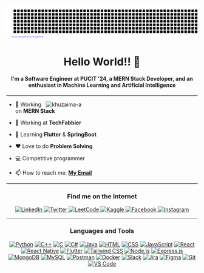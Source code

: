 ![gitartwork](gitartwork.svg)

<div 2 align="center">
<h1>Hello World!! 👋</h1>
<h4>I'm a Software Engineer at PUCIT '24, a MERN Stack Developer, and an enthusiast in Machine Learning and Artificial Intelligence</h4>
</div>

---

<p><img align="right" width="400px" src="https://github-readme-stats.vercel.app/api/top-langs?username=khuzaima-a&show_icons=true&locale=en&layout=compact" alt="khuzaima-a" /></p>

- 🔭 Working on **MERN Stack**

- 🏢 Working at **TechFabbier**

- 🌱 Learning **Flutter** & **SpringBoot**

- ❤️ Love to do **Problem Solving**

- 💻 Competitive programmer

- 📫 How to reach me: **[My Email](mailto:khuzi1act@gmail.com)**
  
---

<div align="center">
<h3 align="center">Find me on the Internet</h3>
<a href="https://linkedin.com/in/khuzaimaa" target="_blank">
    <img src="https://img.shields.io/badge/LinkedIn-0077B5?style=flat&logo=linkedin&logoColor=white" alt="LinkedIn">
</a>

<a href="https://twitter.com/khuzaimaax" target="_blank">
    <img src="https://img.shields.io/badge/Twitter-1DA1F2?style=flat&logo=twitter&logoColor=white" alt="Twitter">
</a>

<a href="https://www.leetcode.com/khuzaimaax" target="_blank">
    <img src="https://img.shields.io/badge/LeetCode-FFA116?style=flat&logo=leetcode&logoColor=white" alt="LeetCode">
</a>

<a href="https://kaggle.com/khuzaimaa" target="_blank">
    <img src="https://img.shields.io/badge/Kaggle-20BEFF?style=flat&logo=kaggle&logoColor=white" alt="Kaggle">
</a>

<a href="https://fb.com/khuzaimaax" target="_blank">
    <img src="https://img.shields.io/badge/Facebook-1877F2?style=flat&logo=facebook&logoColor=white" alt="Facebook">
</a>

<a href="https://instagram.com/ch.khuzaimaa" target="_blank">
    <img src="https://img.shields.io/badge/Instagram-E4405F?style=flat&logo=instagram&logoColor=white" alt="Instagram">
</a>
</div>

---

<div align="center">
  <h3>Languages and Tools</h3>
    <a href="#"><img src="https://img.shields.io/badge/Python-3776AB?style=flat&logo=python&logoColor=white" alt="Python"></a>
    <a href="#"><img src="https://img.shields.io/badge/C++-00599C?style=flat&logo=c%2B%2B&logoColor=white" alt="C++"></a>
    <a href="#"><img src="https://img.shields.io/badge/C-A8B9CC?style=flat&logo=c&logoColor=white" alt="C"></a>
    <a href="#"><img src="https://img.shields.io/badge/C%23-239120?style=flat&logo=c-sharp&logoColor=white" alt="C#"></a>
    <a href="#"><img src="https://img.shields.io/badge/Java-007396?style=flat&logo=java&logoColor=white" alt="Java"></a>
    <a href="#"><img src="https://img.shields.io/badge/HTML-E34F26?style=flat&logo=html5&logoColor=white" alt="HTML"></a>
    <a href="#"><img src="https://img.shields.io/badge/CSS-1572B6?style=flat&logo=css3&logoColor=white" alt="CSS"></a>
    <a href="#"><img src="https://img.shields.io/badge/JavaScript-F7DF1E?style=flat&logo=javascript&logoColor=black" alt="JavaScript"></a>
    <a href="#"><img src="https://img.shields.io/badge/React-61DAFB?style=flat&logo=react&logoColor=white" alt="React"></a>
    <a href="#"><img src="https://img.shields.io/badge/React_Native-61DAFB?style=flat&logo=react&logoColor=white" alt="React Native"></a>
    <a href="#"><img src="https://img.shields.io/badge/Flutter-02569B?style=flat&logo=flutter&logoColor=white" alt="Flutter"></a>
    <a href="#"><img src="https://img.shields.io/badge/Tailwind_CSS-38B2AC?style=flat&logo=tailwind-css&logoColor=white" alt="Tailwind CSS"></a>
    <a href="#"><img src="https://img.shields.io/badge/Node.js-339933?style=flat&logo=node.js&logoColor=white" alt="Node.js"></a>
    <a href="#"><img src="https://img.shields.io/badge/Express.js-000000?style=flat&logo=express&logoColor=white" alt="Express.js"></a>
    <a href="#"><img src="https://img.shields.io/badge/MongoDB-47A248?style=flat&logo=mongodb&logoColor=white" alt="MongoDB"></a>
    <a href="#"><img src="https://img.shields.io/badge/MySQL-4479A1?style=flat&logo=mysql&logoColor=white" alt="MySQL"></a>
    <a href="#"><img src="https://img.shields.io/badge/Postman-FF6C37?style=flat&logo=postman&logoColor=white" alt="Postman"></a>
    <a href="#"><img src="https://img.shields.io/badge/Docker-2496ED?style=flat&logo=docker&logoColor=white" alt="Docker"></a>
    <a href="#"><img src="https://img.shields.io/badge/Slack-4A154B?style=flat&logo=slack&logoColor=white" alt="Slack"></a>
    <a href="#"><img src="https://img.shields.io/badge/Jira-0052CC?style=flat&logo=jira&logoColor=white" alt="Jira"></a>
    <a href="#"><img src="https://img.shields.io/badge/Figma-F24E1E?style=flat&logo=figma&logoColor=white" alt="Figma"></a>
    <a href="#"><img src="https://img.shields.io/badge/Git-F05032?style=flat&logo=git&logoColor=white" alt="Git"></a>
    <a href="#"><img src="https://img.shields.io/badge/VS_Code-007ACC?style=flat&logo=visual-studio-code&logoColor=white" alt="VS Code"></a>
</div>
